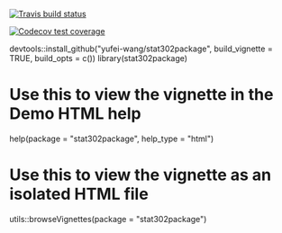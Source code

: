  <!-- badges: start -->
  [![Travis build status](https://travis-ci.org/yufei-wang/stat302package.svg?branch=master)](https://travis-ci.com/yufei-wang/stat302package)
  <!-- badges: end -->


<!-- badges: start -->
  [![Codecov test coverage](https://codecov.io/gh/yufei-wang/stat302package/branch/master/graph/badge.svg)](https://codecov.io/gh/yufei-wang/stat302package?branch=master)
  <!-- badges: end -->
  

devtools::install_github("yufei-wang/stat302package", build_vignette = TRUE, build_opts = c())
library(stat302package)
# Use this to view the vignette in the Demo HTML help
help(package = "stat302package", help_type = "html")
# Use this to view the vignette as an isolated HTML file
utils::browseVignettes(package = "stat302package")


